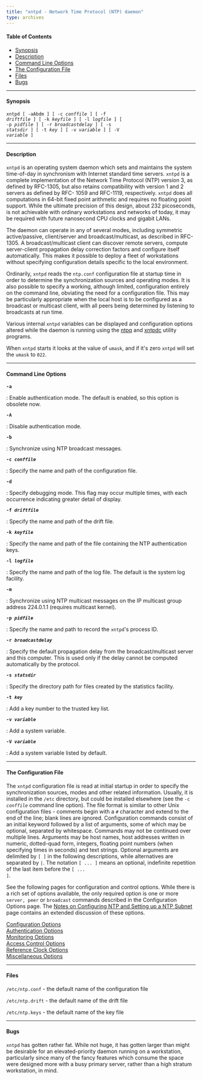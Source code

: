 ```yaml
---
title: "xntpd - Network Time Protocol (NTP) daemon"
type: archives
---
```


#### Table of Contents

*   [Synopsis](/archives/3-5.93e/xntpd/#synopsis)
*   [Description](/archives/3-5.93e/xntpd/#description)
*   [Command Line Options](/archives/3-5.93e/xntpd/#command-line-options)
*   [The Configuration File](/archives/3-5.93e/xntpd/#the-configuration-file)
*   [Files](/archives/3-5.93e/xntpd/#files)
*   [Bugs](/archives/3-5.93e/xntpd/#bugs)

* * *

#### Synopsis

<code>xntpd [ -aAbdm ] [ -c _conffile_ ] [ -f _driftfile_ ] [ -k _keyfile_ ] [ -l _logfile_ ] [ -p _pidfile_ ] [ -r _broadcastdelay_ ] [ -s _statsdir_ ] [ -t _key_ ] [ -v _variable_ ] [ -V _variable_ ]</code>

* * *  

#### Description

<code>xntpd</code> is an operating system daemon which sets and maintains the system time-of-day in synchronism with Internet standard time servers. <code>xntpd</code> is a complete implementation of the Network Time Protocol (NTP) version 3, as defined by RFC-1305, but also retains compatibility with version 1 and 2 servers as defined by RFC- 1059 and RFC-1119, respectively. <code>xntpd</code> does all computations in 64-bit fixed point arithmetic and requires no floating point support. While the ultimate precision of this design, about 232 picoseconds, is not achievable with ordinary workstations and networks of today, it may be required with future nanosecond CPU clocks and gigabit LANs. 

The daemon can operate in any of several modes, including symmetric active/passive, client/server and broadcast/multicast, as described in RFC-1305. A broadcast/multicast client can discover remote servers, compute server-client propagation delay correction factors and configure itself automatically. This makes it possible to deploy a fleet of workstations without specifying configuration details specific to the local environment.

Ordinarily, <code>xntpd</code> reads the <code>ntp.conf</code> configuration file at startup time in order to determine the synchronization sources and operating modes. It is also possible to specify a working, although limited, configuration entirely on the command line, obviating the need for a configuration file. This may be particularly appropriate when the local host is to be configured as a broadcast or multicast client, with all peers being determined by listening to broadcasts at run time.

Various internal <code>xntpd</code> variables can be displayed and configuration options altered while the daemon is running using the [ntpq](/archives/3-5.93e/ntpq/) and [xntpdc](/archives/3-5.93e/xntpdc/) utility programs.

When <code>xntpd</code> starts it looks at the value of <code>umask</code>, and if it's zero <code>xntpd</code> will set the <code>umask</code> to <code>022</code>. 

* * *

#### Command Line Options

<code>**-a**</code>

: Enable authentication mode. The default is enabled, so this option is obsolete now. 

<code>**-A**</code>

: Disable authentication mode.

<code>**-b**</code>

: Synchronize using NTP broadcast messages.

<code>**-c _conffile_**</code>

: Specify the name and path of the configuration file. 

<code>**-d**</code>

: Specify debugging mode. This flag may occur multiple times, with each occurrence indicating greater detail of display.

<code>**-f _driftfile_**</code>

: Specify the name and path of the drift file.

<code>**-k _keyfile_**</code>

: Specify the name and path of the file containing the NTP authentication keys.

<code>**-l _logfile_**</code>

: Specify the name and path of the log file. The default is the system log facility.

<code>**-m**</code>
    
: Synchronize using NTP multicast messages on the IP multicast group address 224.0.1.1 (requires multicast kernel).

<code>**-p _pidfile_**</code>

: Specify the name and path to record the <code>xntpd</code>'s process ID.  

<code>**-r _broadcastdelay_**</code>

: Specify the default propagation delay from the broadcast/multicast server and this computer. This is used only if the delay cannot be computed automatically by the protocol.

<code>**-s _statsdir_**</code>

: Specify the directory path for files created by the statistics facility. 

<code>**-t _key_**</code>

: Add a key number to the trusted key list. 

<code>**-v _variable_**</code>

: Add a system variable.

<code>**-V _variable_**</code>

: Add a system variable listed by default.

* * *

#### The Configuration File

The <code>xntpd</code> configuration file is read at initial startup in order to specify the synchronization sources, modes and other related information. Usually, it is installed in the <code>/etc</code> directory, but could be installed elsewhere (see the <code>-c _conffile_</code> command line option). The file format is similar to other Unix configuration files - comments begin with a <code>#</code> character and extend to the end of the line; blank lines are ignored. Configuration commands consist of an initial keyword followed by a list of arguments, some of which may be optional, separated by whitespace. Commands may not be continued over multiple lines. Arguments may be host names, host addresses written in numeric, dotted-quad form, integers, floating point numbers (when specifying times in seconds) and text strings. Optional arguments are delimited by <code>[ ]</code> in the following descriptions, while alternatives are separated by <code>|</code>. The notation <code>[ ... ]</code> means an optional, indefinite repetition of the last item before the <code>[ ... ]</code>.

See the following pages for configuration and control options. While there is a rich set of options available, the only required option is one or more <code>server, peer</code> or <code>broadcast</code> commands described in the Configuration Options page. The [Notes on Configuring NTP and Setting up a NTP Subnet](/archives/3-5.93e/notes/) page contains an extended discussion of these options. 

[Configuration Options](/archives/3-5.93e/confopt/)  
[Authentication Options](/archives/3-5.93e/authopt/)  
[Monitoring Options](/archives/3-5.93e/monopt/)  
[Access Control Options](/archives/3-5.93e/accopt/)   
[Reference Clock Options](/archives/3-5.93e/clockopt/)  
[Miscellaneous Options](/archives/3-5.93e/miscopt/)

* * *

#### Files

<code>/etc/ntp.conf</code> - the default name of the configuration file

<code>/etc/ntp.drift</code> - the default name of the drift file 

<code>/etc/ntp.keys</code> - the default name of the key file 

* * *

#### Bugs

<code>xntpd</code> has gotten rather fat. While not huge, it has gotten larger than might be desirable for an elevated-priority daemon running on a workstation, particularly since many of the fancy features which consume the space were designed more with a busy primary server, rather than a high stratum workstation, in mind.